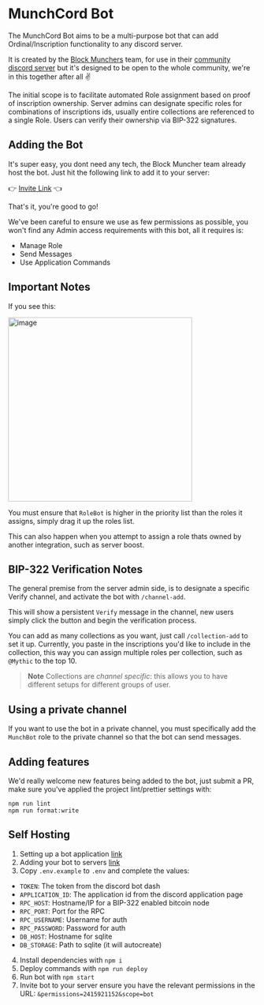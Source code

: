 # MunchCord Bot

The MunchCord Bot aims to be a multi-purpose bot that can add Ordinal/Inscription functionality to any discord server.

It is created by the [Block Munchers](https://blockmunchers.com/links) team, for use in their [community discord server](https://discord.gg/munchers) but it's designed to be open to the whole community, we're in this together after all ✌️

The initial scope is to facilitate automated Role assignment based on proof of inscription ownership. Server admins can designate specific roles for combinations of inscriptions ids, usually entire collections are referenced to a single Role. Users can verify their ownership via BIP-322 signatures.

## Adding the Bot

It's super easy, you dont need any tech, the Block Muncher team already host the bot. Just hit the following link to add it to your server:

👉 [Invite Link](https://munchbot.blockmunchers.com) 👈

That's it, you're good to go!

We've been careful to ensure we use as few permissions as possible, you won't find any Admin access requirements with this bot, all it requires is:

- Manage Role
- Send Messages
- Use Application Commands

## Important Notes

If you see this:

<img width="373" alt="image" src="https://user-images.githubusercontent.com/127023971/228488566-f8f0c53f-67a9-4934-bf82-c1842921ddcd.png">

You must ensure that `RoleBot` is higher in the priority list than the roles it assigns, simply drag it up the roles list.

This can also happen when you attempt to assign a role thats owned by another integration, such as server boost.

## BIP-322 Verification Notes

The general premise from the server admin side, is to designate a specific Verify channel, and activate the bot with `/channel-add`.

This will show a persistent `Verify` message in the channel, new users simply click the button and begin the verification process.

You can add as many collections as you want, just call `/collection-add` to set it up. Currently, you paste in the inscriptions you'd like to include in the collection, this way you can assign multiple roles per collection, such as `@Mythic` to the top 10.

> **Note**
> Collections are _channel specific_: this allows you to have different setups for different groups of user.

## Using a private channel

If you want to use the bot in a private channel, you must specifically add the `MunchBot` role to the private channel so that the bot can send messages.

## Adding features

We'd really welcome new features being added to the bot, just submit a PR, make sure you've applied the project lint/prettier settings with:

```
npm run lint
npm run format:write
```

## Self Hosting

1. Setting up a bot application [link](https://discordjs.guide/preparations/setting-up-a-bot-application.html)
2. Adding your bot to servers [link](https://discordjs.guide/preparations/adding-your-bot-to-servers.html)
3. Copy `.env.example` to `.env` and complete the values:

- `TOKEN`: The token from the discord bot dash
- `APPLICATION_ID`: The application id from the discord application page
- `RPC_HOST`: Hostname/IP for a BIP-322 enabled bitcoin node
- `RPC_PORT`: Port for the RPC
- `RPC_USERNAME`: Username for auth
- `RPC_PASSWORD`: Password for auth
- `DB_HOST`: Hostname for sqlite
- `DB_STORAGE`: Path to sqlite (it will autocreate)

4.  Install dependencies with `npm i`
5.  Deploy commands with `npm run deploy`
6.  Run bot with `npm start`
7.  Invite bot to your server ensure you have the relevant permissions in the URL: `&permissions=2415921152&scope=bot`
